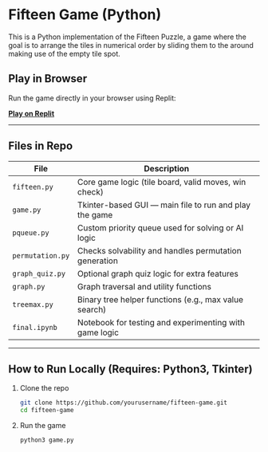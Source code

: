 # Fifteen Game (Python)

This is a Python implementation of the Fifteen Puzzle, a game where the goal is to arrange the tiles in numerical order by sliding them to the around making use of the empty tile spot.

## Play in Browser

Run the game directly in your browser using Replit:

**[Play on Replit](https://replit.com/@yourusername/fifteen-game)**

---

## Files in Repo

| File             | Description                                                |
|------------------|------------------------------------------------------------|
| `fifteen.py`     | Core game logic (tile board, valid moves, win check)       |
| `game.py`        | Tkinter-based GUI — main file to run and play the game     |
| `pqueue.py`      | Custom priority queue used for solving or AI logic         |
| `permutation.py` | Checks solvability and handles permutation generation      |
| `graph_quiz.py`  | Optional graph quiz logic for extra features               |
| `graph.py`       | Graph traversal and utility functions                      |
| `treemax.py`     | Binary tree helper functions (e.g., max value search)      |
| `final.ipynb`    | Notebook for testing and experimenting with game logic     |

---

## How to Run Locally (Requires: Python3, Tkinter)

1. Clone the repo  
   ```bash
   git clone https://github.com/yourusername/fifteen-game.git
   cd fifteen-game
   ```
2. Run the game  
   ```bash
   python3 game.py
   ```